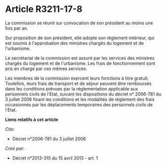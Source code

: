 # Article R3211-17-8

La commission se réunit sur convocation de son président au moins une fois par an.

Sur proposition de son président, elle adopte son règlement intérieur, qui est soumis à l'approbation des ministres chargés
du logement et de l'urbanisme.

Le secrétariat de la commission est assuré par les services des ministres chargés du logement et de l'urbanisme. Les frais de
fonctionnement sont pris en charge par ces mêmes services.

Les membres de la commission exercent leurs fonctions à titre gratuit. Toutefois, leurs frais de transport et de séjour
peuvent être remboursés dans les conditions prévues par la réglementation applicable aux personnels civils de l'Etat, suivant
les dispositions du décret n° 2006-781 du 3 juillet 2006 fixant les conditions et les modalités de règlement des frais
occasionnés par les déplacements temporaires des personnels civils de l'Etat.

**Liens relatifs à cet article**

_Cite_:

  - Décret n°2006-781 du 3 juillet 2006

_Créé par_:

  - Décret n°2013-315 du 15 avril 2013 - art. 1
